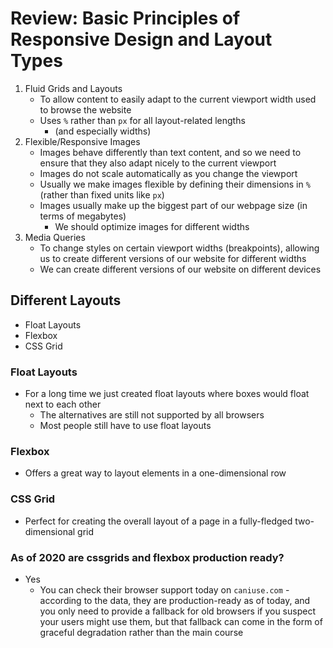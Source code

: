 # Review: Basic Principles of Responsive Design and Layout Types
1. Fluid Grids and Layouts
    * To allow content to easily adapt to the current viewport width used to browse the website
    * Uses `%` rather than `px` for all layout-related lengths
        - (and especially widths)
2. Flexible/Responsive Images
    * Images behave differently than text content, and so we need to ensure that they also adapt nicely to the current viewport
    * Images do not scale automatically as you change the viewport
    * Usually we make images flexible by defining their dimensions in `%` (rather than fixed units like `px`)
    * Images usually make up the biggest part of our webpage size (in terms of megabytes)
        - We should optimize images for different widths
3. Media Queries
    * To change styles on certain viewport widths (breakpoints), allowing us to create different versions of our website for different widths
    * We can create different versions of our website on different devices

## Different Layouts
* Float Layouts
* Flexbox
* CSS Grid

### Float Layouts
* For a long time we just created float layouts where boxes would float next to each other
    - The alternatives are still not supported by all browsers
    - Most people still have to use float layouts

### Flexbox
* Offers a great way to layout elements in a one-dimensional row

### CSS Grid
* Perfect for creating the overall layout of a page in a fully-fledged two-dimensional grid

### As of 2020 are cssgrids and flexbox production ready?
* Yes
    - You can check their browser support today on `caniuse.com` - according to the data, they are production-ready as of today, and you only need to provide a fallback for old browsers if you suspect your users might use them, but that fallback can come in the form of graceful degradation rather than the main course 
